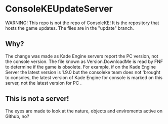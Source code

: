 # ConsoleKEUpdateServer

WARNING! This repo is not the repo of ConsoleKE! It is the repository that hosts the game updates. The files are in the "update" branch.

## Why?

The change was made as Kade Engine servers report the PC version, not the console version. The file known as Version.DownloadMe is read by FNF to determine if the game is obsolete. For example, if on the Kade Engine Server the latest version is 1.9.0 but the consoleke team does not 'brought to consoles, the latest version of Kade Engine for console is marked on this server, not the latest version for PC .

## This is not a server!

The eyes are made to look at the nature, objects and enviroments active on Github, no?
